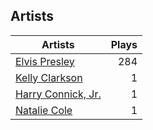 ## Artists
Artists | Plays 
----- | -----: 
[Elvis Presley](/artists/elvis-presley-1014) | 284
[Kelly Clarkson](/artists/kelly-clarkson-34788) | 1
[Harry Connick, Jr.](/artists/harry-connick-jr-41411) | 1
[Natalie Cole](/artists/natalie-cole-30494) | 1

